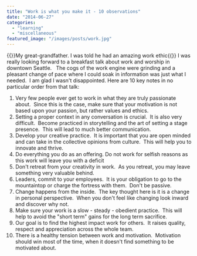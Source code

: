 ```yaml
---
title: "Work is what you make it - 10 observations"
date: "2014-06-27"
categories: 
  - "learning"
  - "miscellaneous"
featured_image: "/images/posts/work.jpg"
---
```

{{<featuredimage>}}My great-grandfather.  I was told he had an amazing work ethic{{</featuredimage>}}
I was really looking forward to a breakfast talk about work and worship in downtown Seattle.   The cogs of the work engine were grinding and a pleasant change of pace where I could soak in information was just what I needed.  I am glad I wasn't disappointed. Here are 10 key notes in no particular order from that talk:

1. Very few people ever get to work in what they are truly passionate about.  Since this is the case, make sure that your motivation is not based upon your passion, but rather values and ethics.
2. Setting a proper context in any conversation is crucial.  It is also very difficult.  Become practiced in storytelling and the art of setting a stage presence.  This will lead to much better communication.
3. Develop your creative practice.  It is important that you are open minded and can take in the collective opinions from culture.  This will help you to innovate and thrive.
4. Do everything you do as an offering. Do not work for selfish reasons as this work will leave you with a deficit
5. Don't retreat from your creativity in work.  As you retreat, you may leave something very valuable behind.
6. Leaders, commit to your employees.  It is your obligation to go to the mountaintop or charge the fortress with them.  Don't be passive.
7. Change happens from the inside.  The key thought here is it is a change in personal perspective.  When you don't feel like changing look inward and discover why not.
8. Make sure your work is a slow - steady - obedient practice.  This will help to avoid the "short term" gains for the long term sacrifice.
9. Our goal is to find the highest impact work for others.  It raises quality, respect and appreciation across the whole team.
10. There is a healthy tension between work and motivation.  Motivation should win most of the time, when it doesn't find something to be motivated about.
